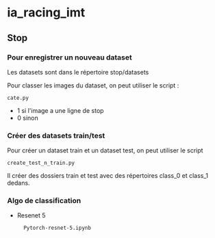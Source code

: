 # ia\_racing\_imt
## Stop
### Pour enregistrer un nouveau dataset
Les datasets sont dans le répertoire stop/datasets

Pour classer les images du dataset, on peut utiliser le script : 
	
	cate.py

* 1  si l'image a une ligne de stop
* 0 sinon

### Créer des datasets train/test
Pour créer un dataset train et un dataset test, on peut utiliser le script 

	create_test_n_train.py

Il créer des dossiers train et test avec des répertoires class_0 et class_1 dedans.

### Algo de classification
* Resenet 5

		Pytorch-resnet-5.ipynb



